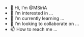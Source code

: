 - 👋 Hi, I’m @MSiriA
- 👀 I’m interested in ...
- 🌱 I’m currently learning ...
- 💞️ I’m looking to collaborate on ...
- 📫 How to reach me ...

<!---
MSiriA/MSiriA is a ✨ special ✨ repository because its `README.md` (this file) appears on your GitHub profile.
You can click the Preview link to take a look at your changes.
--->

